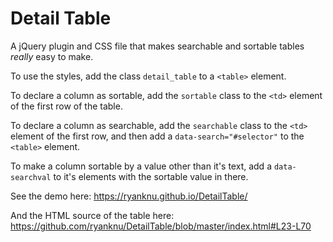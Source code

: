 # Detail Table

A jQuery plugin and CSS file that makes searchable and sortable tables *really*
easy to make.

To use the styles, add the class `detail_table` to a `<table>` element.

To declare a column as sortable, add the `sortable` class to the `<td>` element
of the first row of the table.

To declare a column as searchable, add the `searchable` class to the `<td>`
element of the first row, and then add a `data-search="#selector"` to the
`<table>` element.

To make a column sortable by a value other than it's text, add a `data-searchval`
to it's elements with the sortable value in there.

See the demo here: https://ryanknu.github.io/DetailTable/

And the HTML source of the table here: https://github.com/ryanknu/DetailTable/blob/master/index.html#L23-L70
